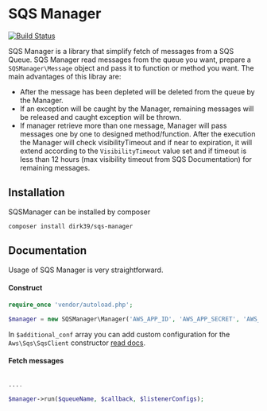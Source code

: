 # SQS Manager
[![Build Status](https://travis-ci.org/dirk39/sqs-manager.svg?branch=master)](https://travis-ci.org/dirk39/sqs-manager)

SQS Manager is a library that simplify fetch of messages from a SQS Queue. SQS Manager read messages from the queue you want, prepare a `SQSManager\Message` object and pass it to function or method you want. The main advantages of this libray are: 
 - After the message has been depleted will be deleted from the queue by the Manager. 
 - If an exception will be caught by the Manager, remaining messages will be released and caught exception will be thrown. 
 - If manager retrieve more than one message, Manager will pass messages one by one to designed method/function. After the execution the Manager will check visibilityTimeout and if near to expiration, it will extend according to the `VisibilityTimeout` value set and if timeout is less than 12 hours (max visibility timeout from SQS Documentation) for remaining messages.

## Installation
SQSManager can be installed by composer
```
composer install dirk39/sqs-manager
```

## Documentation
Usage of SQS Manager is very straightforward.

#### Construct
```php
require_once 'vendor/autoload.php';

$manager = new SQSManager\Manager('AWS_APP_ID', 'AWS_APP_SECRET', 'AWS_REGION', $additional_conf);

 ```
 In `$additional_conf` array you can add custom configuration for the `Aws\Sqs\SqsClient` constructor [read docs](https://docs.aws.amazon.com/aws-sdk-php/v3/api/class-Aws.Sqs.SqsClient.html#___construct).
 
 #### Fetch messages
 ```php
 
 ....
 
 $manager->run($queueName, $callback, $listenerConfigs);
 
 ```
 
